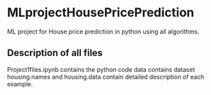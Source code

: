 # MLprojectHousePricePrediction
ML project for House price prediction in python using all algorithms.
## Description of all files
Project1files.ipynb contains the python code
data contains dataset
housing.names and housing.data contain detailed description of each example.
